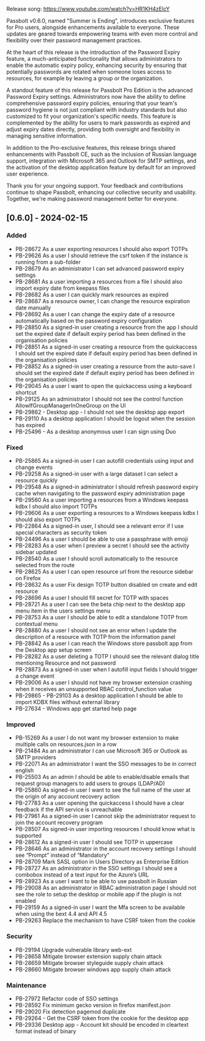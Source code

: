 Release song: https://www.youtube.com/watch?v=HR1KH4zElcY

Passbolt v0.6.0, named "Summer is Ending", introduces exclusive features for Pro users, alongside enhancements available to everyone. These updates are geared towards empowering teams with even more control and flexibility over their password management practices.

At the heart of this release is the introduction of the Password Expiry feature, a much-anticipated functionality that allows administrators to enable the automatic expiry policy, enhancing security by ensuring that potentially passwords are rotated when someone loses access to resources, for example by leaving a group or the organization.

A standout feature of this release for Passbolt Pro Edition is the advanced Password Expiry settings. Administrators now have the ability to define comprehensive password expiry policies, ensuring that your team's password hygiene is not just compliant with industry standards but also customized to fit your organization's specific needs. This feature is complemented by the ability for users to mark passwords as expired and adjust expiry dates directly, providing both oversight and flexibility in managing sensitive information.

In addition to the Pro-exclusive features, this release brings shared enhancements with Passbolt CE, such as the inclusion of Russian language support, integration with Microsoft 365 and Outlook for SMTP settings, and the activation of the desktop application feature by default for an improved user experience.

Thank you for your ongoing support. Your feedback and contributions continue to shape Passbolt, enhancing our collective security and usability. Together, we're making password management better for everyone.


## [0.6.0] - 2024-02-15
### Added
- PB-28672 As a user exporting resources I should also export TOTPs
- PB-29626 As a user I should retrieve the csrf token if the instance is running from a sub-folder
- PB-28679 As an administrator I can set advanced password expiry settings
- PB-28681 As a user importing a resources from a file I should also import expiry date from keepass files
- PB-28682 As a user I can quickly mark resources as expired
- PB-28687 As a resource owner, I can change the resource expiration date manually
- PB-28692 As a user I can change the expiry date of a resource automatically based on the password expiry configuration
- PB-28850 As a signed-in user creating a resource from the app I should set the expired date if default expiry period has been defined in the organisation policies
- PB-28851 As a signed-in user creating a resource from the quickaccess I should set the expired date if default expiry period has been defined in the organisation policies
- PB-28852 As a signed-in user creating a resource from the auto-save I should set the expired date if default expiry period has been defined in the organisation policies
- PB-29045 As a user I want to open the quickaccess using a keyboard shortcut
- PB-29125 As an administrator I should not see the control function AllowIfGroupManagerInOneGroup on the UI
- PB-29862 - Desktop app - I should not see the desktop app export
- PB-29110 As a desktop application I should be logout when the session has expired
- PB-25496 - As a desktop anonymous user I can sign using Duo

### Fixed
- PB-25865 As a signed-in user I can autofill credentials using input and change events
- PB-29258 As a signed-in user with a large dataset I can select a resource quickly
- PB-29548 As a signed-in administrator I should refresh password expiry cache when navigating to the password expiry administration page
- PB-29560 As a user importing a resources from a Windows keepass kdbx I should also import TOTPs
- PB-29606 As a user exporting a resources to a Windows keepass kdbx I should also export TOTPs
- PB-22864 As a signed-in user, I should see a relevant error if I use special characters as security token
- PB-24496 As a user I should be able to use a passphrase with emoji
- PB-28283 As a user when I preview a secret I should see the activity sidebar updated
- PB-28540 As a user I should scroll automatically to the resource selected from the route
- PB-28625 As a user I can open resource url from the resource sidebar on Firefox
- PB-28632 As a user Fix design TOTP button disabled on create and edit resource
- PB-28696 As a user I should fill secret for TOTP with spaces
- PB-28721 As a user I can see the beta chip next to the desktop app menu item in the users settings menu
- PB-28753 As a user I should be able to edit a standalone TOTP from contextual menu
- PB-28880 As a user I should not see an error when I update the description of a resource with TOTP from the information panel
- PB-28842 As a user I can reach the Windows store passbolt app from the Desktop app setup screen
- PB-28282 As a user deleting a TOTP I should see the relevant dialog title mentioning Resource and not password
- PB-28873 As a signed-in user when I autofill input fields I should trigger a change event
- PB-29006 As a user I should not have my browser extension crashing when it receives an unsupported RBAC control_function value
- PB-29865 - PB-29103 As a desktop application I should be able to import KDBX files without external library
- PB-27634 - Windows app get started help page

### Improved
- PB-15269 As a user I do not want my browser extension to make multiple calls on resources.json in a row
- PB-21484 As an administrator I can use Microsoft 365 or Outlook as SMTP providers
- PB-22071 As an administrator I want the SSO messages to be in correct english
- PB-25503 As an admin I should be able to enable/disable emails that request group managers to add users to groups (LDAP/AD)
- PB-25860 As signed-in user I want to see the full name of the user at the origin of any account recovery action
- PB-27783 As a user opening the quickaccess I should have a clear feedback if the API service is unreachable
- PB-27961 As a signed-in user I cannot skip the administrator request to join the account recovery program
- PB-28507 As signed-in user importing resources I should know what is supported
- PB-28612 As a signed-in user I should see TOTP in uppercase
- PB-28646 As an administrator in the account recovery settings I should see “Prompt” instead of “Mandatory"
- PB-28709 Mark SASL option in Users Directory as Enterprise Edition
- PB-28727 As an administrator in the SSO settings I should see a combobox instead of a text input for the Azure’s URL
- PB-28923 As a user I want to be able to use passbolt in Russian
- PB-29008 As an administrator in RBAC administration page I should not see the role to setup the desktop or mobile app if the plugin is not enabled
- PB-29159 As a signed-in user I want the Mfa screen to be available when using the bext 4.4 and API 4.5
- PB-29263 Replace the mechanism to have CSRF token from the cookie

### Security
- PB-29194 Upgrade vulnerable library web-ext
- PB-28658 Mitigate browser extension supply chain attack
- PB-28659 Mitigate browser styleguide supply chain attack
- PB-28660 Mitigate browser windows app supply chain attack


### Maintenance
- PB-27972 Refactor code of SSO settings
- PB-28592 Fix minimum gecko version in firefox manifest.json
- PB-29020 Fix detection pagemod duplicate
- PB-29264 - Get the CSRF token from the cookie for the desktop app
- PB-29336 Desktop app - Account kit should be encoded in cleartext format instead of binary
